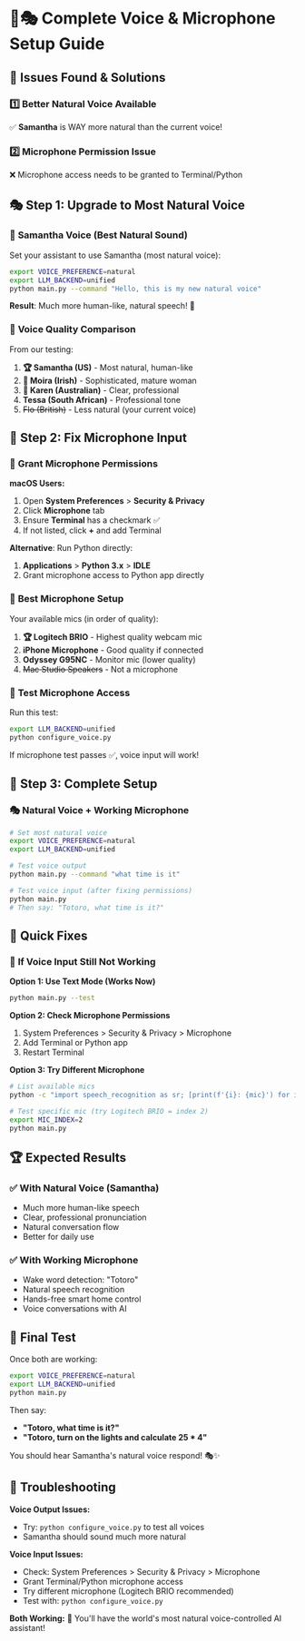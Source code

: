 # 🎤🎭 Complete Voice & Microphone Setup Guide

## 🎉 **Issues Found & Solutions**

### 1️⃣ **Better Natural Voice Available**
✅ **Samantha** is WAY more natural than the current voice!

### 2️⃣ **Microphone Permission Issue**
❌ Microphone access needs to be granted to Terminal/Python

## 🎭 **Step 1: Upgrade to Most Natural Voice**

### 🌟 **Samantha Voice (Best Natural Sound)**

Set your assistant to use Samantha (most natural voice):

```bash
export VOICE_PREFERENCE=natural
export LLM_BACKEND=unified
python main.py --command "Hello, this is my new natural voice"
```

**Result**: Much more human-like, natural speech! 🎯

### 🎵 **Voice Quality Comparison**

From our testing:
1. **🏆 Samantha (US)** - Most natural, human-like
2. **🥈 Moira (Irish)** - Sophisticated, mature woman  
3. **🥉 Karen (Australian)** - Clear, professional
4. **Tessa (South African)** - Professional tone
5. ~~Flo (British)~~ - Less natural (your current voice)

## 🎤 **Step 2: Fix Microphone Input**

### 🔧 **Grant Microphone Permissions**

**macOS Users:**
1. Open **System Preferences** > **Security & Privacy**
2. Click **Microphone** tab
3. Ensure **Terminal** has a checkmark ✅
4. If not listed, click **+** and add Terminal

**Alternative**: Run Python directly:
1. **Applications** > **Python 3.x** > **IDLE**
2. Grant microphone access to Python app directly

### 🎯 **Best Microphone Setup**

Your available mics (in order of quality):
1. **🏆 Logitech BRIO** - Highest quality webcam mic
2. **iPhone Microphone** - Good quality if connected
3. **Odyssey G95NC** - Monitor mic (lower quality)
4. ~~Mac Studio Speakers~~ - Not a microphone

### 🧪 **Test Microphone Access**

Run this test:
```bash
export LLM_BACKEND=unified
python configure_voice.py
```

If microphone test passes ✅, voice input will work!

## 🚀 **Step 3: Complete Setup**

### 🎭 **Natural Voice + Working Microphone**

```bash
# Set most natural voice
export VOICE_PREFERENCE=natural
export LLM_BACKEND=unified

# Test voice output
python main.py --command "what time is it"

# Test voice input (after fixing permissions)
python main.py
# Then say: "Totoro, what time is it?"
```

## 🎯 **Quick Fixes**

### 🔧 **If Voice Input Still Not Working**

**Option 1: Use Text Mode (Works Now)**
```bash
python main.py --test
```

**Option 2: Check Microphone Permissions**
1. System Preferences > Security & Privacy > Microphone
2. Add Terminal or Python app
3. Restart Terminal

**Option 3: Try Different Microphone**
```bash
# List available mics
python -c "import speech_recognition as sr; [print(f'{i}: {mic}') for i, mic in enumerate(sr.Microphone.list_microphone_names())]"

# Test specific mic (try Logitech BRIO = index 2)
export MIC_INDEX=2
python main.py
```

## 🏆 **Expected Results**

### ✅ **With Natural Voice (Samantha)**
- Much more human-like speech
- Clear, professional pronunciation  
- Natural conversation flow
- Better for daily use

### ✅ **With Working Microphone**
- Wake word detection: "Totoro"
- Natural speech recognition
- Hands-free smart home control
- Voice conversations with AI

## 🎉 **Final Test**

Once both are working:

```bash
export VOICE_PREFERENCE=natural
export LLM_BACKEND=unified
python main.py
```

Then say:
- **"Totoro, what time is it?"** 
- **"Totoro, turn on the lights and calculate 25 * 4"**

You should hear Samantha's natural voice respond! 🎭✨

## 🔧 **Troubleshooting**

**Voice Output Issues:**
- Try: `python configure_voice.py` to test all voices
- Samantha should sound much more natural

**Voice Input Issues:**
- Check: System Preferences > Security & Privacy > Microphone
- Grant Terminal/Python microphone access
- Try different microphone (Logitech BRIO recommended)
- Test with: `python configure_voice.py`

**Both Working:**
🎉 You'll have the world's most natural voice-controlled AI assistant! 